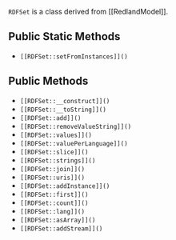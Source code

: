 `RDFSet` is a class derived from [[RedlandModel]].

## Public Static Methods

* `[[RDFSet::setFromInstances]]()`

## Public Methods

* `[[RDFSet::__construct]]()`
* `[[RDFSet::__toString]]()`
* `[[RDFSet::add]]()`
* `[[RDFSet::removeValueString]]()`
* `[[RDFSet::values]]()`
* `[[RDFSet::valuePerLanguage]]()`
* `[[RDFSet::slice]]()`
* `[[RDFSet::strings]]()`
* `[[RDFSet::join]]()`
* `[[RDFSet::uris]]()`
* `[[RDFSet::addInstance]]()`
* `[[RDFSet::first]]()`
* `[[RDFSet::count]]()`
* `[[RDFSet::lang]]()`
* `[[RDFSet::asArray]]()`
* `[[RDFSet::addStream]]()`

